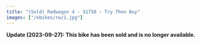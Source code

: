 ```yaml
---
title: "(Sold) Radwagon 4 - $1750 - Try Then Buy"
images: ["/ebikes/rw/1.jpg"]
---
```


**Update (2023-09-27): This bike has been sold and is no longer available.**
<!--
A discounted RadWagon 4 is available for sale, including several accessories
helpful to carrying kids on the rear of the bike. This bike was purchased
specifically to take advantage of a recent sale, and has less than 50 miles
on it. Includes the Caboose passenger cage (rear bars) and the Conestoga 
rain cover, designed to make for easier winter riding.

This bike is assembled and ready to roll. It has been test-ridden to ensure
there are no major issues. Includes owners manual, charger, etc.; this is 
effectively a floor model bike built specifically to pass on at a discount.


| Item | Normal Price | Current Sale Price |
| ---- | ------------ | ------------------ |
| RadPowerBikes RadWagon 4 | $1999 | $1799 |
| Caboose rear passenger cage | $150 | $125 |
| Conestoga rear passenger rain cover | $209 | $188 |
| Assembled | $249 | $249 |
| Total | $2607 | $2361 |
| Plus tax (MA) | $2769 | $2508 | 

**Your price today: $1750**

If interested, please contact <a href="mailto:camberville@ebikelibrary.org">camberville@ebikelibrary.org</a>.

<img src="/ebikes/rw/1.jpg" />
<img src="/ebikes/rw/2.jpg" />
<img src="/ebikes/rw/4.jpg" />
<img src="/ebikes/rw/3.jpg" />
-->
